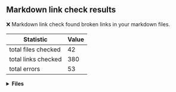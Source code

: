 ## Markdown link check results

:x: Markdown link check found broken links in your markdown files.

| Statistic | Value
| --- | --- |
| total files checked | 42
| total links checked | 380
| total errors | 53

<details>
<summary><strong>Files</strong></summary>

### ./docs/dev-notes/dev-notes-main.md

| Links checked | Errors
| --- | --- |
| 12 | 1 |

| Link | Status code
| --- | --- |
| file:///github/workspace/src/Dotnet.Sdk.Extensions.Testing/DotNet.Sdk.Extensions.Testing.csproj | 400

---

### ./docs/dev-notes/README.md

| Links checked | Errors
| --- | --- |
| 12 | 1 |

| Link | Status code
| --- | --- |
| file:///github/workspace/src/Dotnet.Sdk.Extensions.Testing/DotNet.Sdk.Extensions.Testing.csproj | 400

---

### ./docs/dev-notes/workflows/codeql-workflow.md

| Links checked | Errors
| --- | --- |
| 9 | 6 |

| Link | Status code
| --- | --- |
| (/.github/workflows/codeql.yml) | 400
| https://docs.github.com/en/code-security/secure-coding/automatically-scanning-your-code-for-vulnerabilities-and-errors/about-code-scanning | 403
| https://docs.github.com/en/code-security/secure-coding/automatically-scanning-your-code-for-vulnerabilities-and-errors/configuring-code-scanning#avoiding-unnecessary-scans-of-pull-requests | 403
| https://docs.github.com/en/code-security/secure-coding/automatically-scanning-your-code-for-vulnerabilities-and-errors/configuring-code-scanning#defining-the-alert-severities-causing-pull-request-check-failure | 403
| https://docs.github.com/en/code-security/secure-coding/automatically-scanning-your-code-for-vulnerabilities-and-errors/triaging-code-scanning-alerts-in-pull-requests | 403
| https://github.com/edumserrano/dotnet-sdk-extensions/security/code-scanning | 404

---

### ./docs/dev-notes/workflows/dispatch-commands-workflow.md

| Links checked | Errors
| --- | --- |
| 5 | 1 |

| Link | Status code
| --- | --- |
| file:///github/workspace/.github/workflows/dispatch-commands.ymlyml | 400

---

### ./docs/dev-notes/workflows/dotnet-format-workflow.md

| Links checked | Errors
| --- | --- |
| 7 | 1 |

| Link | Status code
| --- | --- |
| https://docs.github.com/en/actions/reference/authentication-in-a-workflow#using-the-github_token-in-a-workflow | 403

---

### ./docs/dev-notes/workflows/github-workflows.md

| Links checked | Errors
| --- | --- |
| 43 | 14 |

| Link | Status code
| --- | --- |
| file:///github/workspace/.github/workflows/pr-dotnet-format-check.yml | 400
| file:///github/workspace/.github/workflows/pr-dotnet-format-command-handler.yml | 400
| file:///github/workspace/.github/workflows/pr-pr-test-results-comment.yml | 400
| file:///github/workspace/docs/dev-notes/workflows/pr-pr-test-results-comment-workflow.md | 400
| file:///github/workspace/docs/dev-notes/workflows/security-considerations-security-considerations-and-dotnet.md | 400
| https://docs.github.com/en/actions/learn-github-actions/workflow-syntax-for-github-actions#permissions | 403
| https://docs.github.com/en/actions/managing-workflow-runs/using-workflow-run-logs | 403
| https://docs.github.com/en/actions/monitoring-and-troubleshooting-workflows/enabling-debug-logging | 403
| https://docs.github.com/en/actions/reference/context-and-expression-syntax-for-github-actions | 403
| https://docs.github.com/en/actions/reference/context-and-expression-syntax-for-github-actions#tojson | 403
| https://docs.github.com/en/actions/security-guides/automatic-token-authentication#permissions-for-the-github_token | 403
| https://docs.github.com/en/rest/reference/permissions-required-for-github-apps | 403
| https://github.com/edumserrano/dotnet-sdk-extensions/actions/workflows/pr-dotnet-format-check.yml/badge.svg | 404
| https://github.com/edumserrano/dotnet-sdk-extensions/actions/workflows/pr-dotnet-format-command-handler.yml/badge.svg | 404

---

### ./docs/dev-notes/workflows/pr-dependabot-auto-merge-workflow.md

| Links checked | Errors
| --- | --- |
| 11 | 2 |

| Link | Status code
| --- | --- |
| https://docs.github.com/en/actions/reference/events-that-trigger-workflows#workflow_run | 403
| https://docs.github.com/en/code-security/supply-chain-security/keeping-your-dependencies-updated-automatically/automating-dependabot-with-github-actions#responding-to-events | 403

---

### ./docs/dev-notes/workflows/pr-dotnet-format-check-workflow.md

| Links checked | Errors
| --- | --- |
| 5 | 2 |

| Link | Status code
| --- | --- |
| file:///github/workspace/.github/workflows/pr-dotnet-format-check.yml | 400
| https://github.com/edumserrano/dotnet-sdk-extensions/actions/workflows/pr-dotnet-format-check.yml/badge.svg | 404

---

### ./docs/dev-notes/workflows/pr-dotnet-format-command-handler-workflow.md

| Links checked | Errors
| --- | --- |
| 5 | 3 |

| Link | Status code
| --- | --- |
| file:///github/workspace/.github/workflows/pr-dotnet-format-command-handler.yml | 400
| https://docs.github.com/en/actions/reference/authentication-in-a-workflow#using-the-github_token-in-a-workflow | 403
| https://github.com/edumserrano/dotnet-sdk-extensions/actions/workflows/pr-dotnet-format-command-handler.yml/badge.svg | 404

---

### ./docs/dev-notes/workflows/pr-test-results-comment-workflow.md

| Links checked | Errors
| --- | --- |
| 5 | 1 |

| Link | Status code
| --- | --- |
| file:///github/workspace/.github/workflows/pr-pr-test-results-comment.yml | 400

---

### ./docs/dev-notes/workflows/README.md

| Links checked | Errors
| --- | --- |
| 43 | 14 |

| Link | Status code
| --- | --- |
| file:///github/workspace/.github/workflows/pr-dotnet-format-check.yml | 400
| file:///github/workspace/.github/workflows/pr-dotnet-format-command-handler.yml | 400
| file:///github/workspace/.github/workflows/pr-pr-test-results-comment.yml | 400
| file:///github/workspace/docs/dev-notes/workflows/pr-pr-test-results-comment-workflow.md | 400
| file:///github/workspace/docs/dev-notes/workflows/security-considerations-security-considerations-and-dotnet.md | 400
| https://docs.github.com/en/actions/learn-github-actions/workflow-syntax-for-github-actions#permissions | 403
| https://docs.github.com/en/actions/managing-workflow-runs/using-workflow-run-logs | 403
| https://docs.github.com/en/actions/monitoring-and-troubleshooting-workflows/enabling-debug-logging | 403
| https://docs.github.com/en/actions/reference/context-and-expression-syntax-for-github-actions | 403
| https://docs.github.com/en/actions/reference/context-and-expression-syntax-for-github-actions#tojson | 403
| https://docs.github.com/en/actions/security-guides/automatic-token-authentication#permissions-for-the-github_token | 403
| https://docs.github.com/en/rest/reference/permissions-required-for-github-apps | 403
| https://github.com/edumserrano/dotnet-sdk-extensions/actions/workflows/pr-dotnet-format-check.yml/badge.svg | 404
| https://github.com/edumserrano/dotnet-sdk-extensions/actions/workflows/pr-dotnet-format-command-handler.yml/badge.svg | 404

---

### ./docs/dev-notes/workflows/security-considerations.md

| Links checked | Errors
| --- | --- |
| 13 | 6 |

| Link | Status code
| --- | --- |
| https://docs.github.com/en/actions/configuring-and-managing-workflows/authenticating-with-the-github_token#permissions-for-the-github_token | 403
| https://docs.github.com/en/actions/configuring-and-managing-workflows/creating-and-storing-encrypted-secrets#using-encrypted-secrets-in-a-workflow | 403
| https://docs.github.com/en/actions/managing-workflow-runs/approving-workflow-runs-from-public-forks | 403
| https://docs.github.com/en/actions/reference/events-that-trigger-workflows#pull_request_target | 403
| https://docs.github.com/en/actions/security-guides/security-hardening-for-github-actions | 403
| https://docs.github.com/en/github/administering-a-repository/disabling-or-limiting-github-actions-for-a-repository#enabling-workflows-for-private-repository-forks | 403

---

### ./README.md

| Links checked | Errors
| --- | --- |
| 48 | 1 |

| Link | Status code
| --- | --- |
| https://www.linkedin.com/in/eduardomserrano/ | 999
